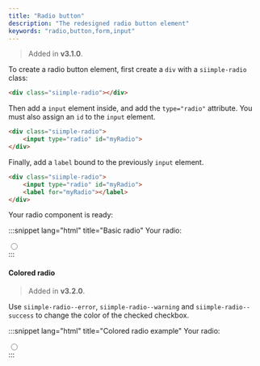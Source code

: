 ```yaml
---
title: "Radio button"
description: "The redesigned radio button element"
keywords: "radio,button,form,input"
---
```


> Added in **v3.1.0**.

To create a radio button element, first create a `div` with a `siimple-radio` class:

```html
<div class="siimple-radio"></div>
```

Then add a `input` element inside, and add the `type="radio"` attribute. You must also assign an `id` to the `input` element.

```html
<div class="siimple-radio">
    <input type="radio" id="myRadio">
</div>
```

Finally, add a `label` bound to the previously `input` element.

```html
<div class="siimple-radio">
    <input type="radio" id="myRadio">
    <label for="myRadio"></label>
</div>
```

Your radio component is ready:

:::snippet lang="html" title="Basic radio"
<label class="siimple-label">Your radio:</label>
<div class="siimple-radio">
    <input type="radio" id="myRadio">
    <label for="myRadio"></label>
</div>
:::


#### Colored radio

> Added in **v3.2.0**.

Use `siimple-radio--error`, `siimple-radio--warning` and `siimple-radio--success` to change the color of the checked checkbox.

:::snippet lang="html" title="Colored radio example"
<label class="siimple-label">Your radio:</label>
<div class="siimple-radio siimple-radio--warning">
    <input type="radio" id="myRadio2">
    <label for="myRadio2"></label>
</div>
:::


